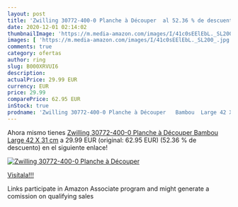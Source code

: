 ```yaml
---
layout: post
title: 'Zwilling 30772-400-0 Planche à Découper  al 52.36 % de descuento'
date: 2020-12-01 02:14:02
thumbnailImage: 'https://m.media-amazon.com/images/I/41c0sEElEbL._SL200_.jpg'
images: [ 'https://m.media-amazon.com/images/I/41c0sEElEbL._SL200_.jpg' ]
comments: true
category: ofertas
author: ring
slug: B000XRVUI6
description:
actualPrice: 29.99 EUR
currency: EUR
price: 29.99
comparePrice: 62.95 EUR
inStock: true
prodname: 'Zwilling 30772-400-0 Planche à Découper   Bambou  Large 42 X 31 cm'
---
```


Ahora mismo tienes [Zwilling 30772-400-0 Planche à Découper   Bambou  Large 42 X 31 cm](https://www.amazon.fr/dp/B000XRVUI6/?tag=tolees0d-21) a 29.99 EUR (original: 62.95 EUR) (52.36 %  de descuento) en el siguiente enlace!

[![Zwilling 30772-400-0 Planche à Découper ](https://m.media-amazon.com/images/I/41c0sEElEbL._SL200_.jpg)](https://www.amazon.fr/dp/B000XRVUI6/?tag=tolees0d-21)

[Visítala!!!](https://www.amazon.fr/dp/B000XRVUI6/?tag=tolees0d-21)

Links participate in Amazon Associate program and might generate a comission on qualifying sales
